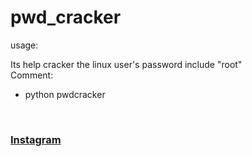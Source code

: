 # pwd_cracker
usage:

Its help cracker the linux user's password include "root"
<br>
Comment:
* python pwdcracker
<br>
<h3><a href="https://www.instagram.com/jutrmraja/">Instagram</a></h3>
